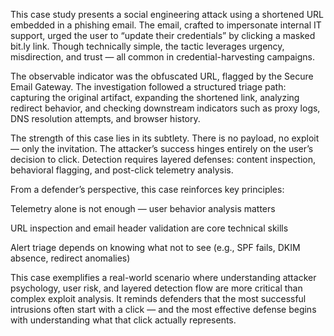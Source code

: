 This case study presents a social engineering attack using a shortened URL embedded in a phishing email. The email, crafted to impersonate internal IT support, urged the user to “update their credentials” by clicking a masked bit.ly link. Though technically simple, the tactic leverages urgency, misdirection, and trust — all common in credential-harvesting campaigns.

The observable indicator was the obfuscated URL, flagged by the Secure Email Gateway. The investigation followed a structured triage path: capturing the original artifact, expanding the shortened link, analyzing redirect behavior, and checking downstream indicators such as proxy logs, DNS resolution attempts, and browser history.

The strength of this case lies in its subtlety. There is no payload, no exploit — only the invitation. The attacker’s success hinges entirely on the user’s decision to click. Detection requires layered defenses: content inspection, behavioral flagging, and post-click telemetry analysis.

From a defender’s perspective, this case reinforces key principles:

Telemetry alone is not enough — user behavior analysis matters

URL inspection and email header validation are core technical skills

Alert triage depends on knowing what not to see (e.g., SPF fails, DKIM absence, redirect anomalies)

This case exemplifies a real-world scenario where understanding attacker psychology, user risk, and layered detection flow are more critical than complex exploit analysis. It reminds defenders that the most successful intrusions often start with a click — and the most effective defense begins with understanding what that click actually represents.

